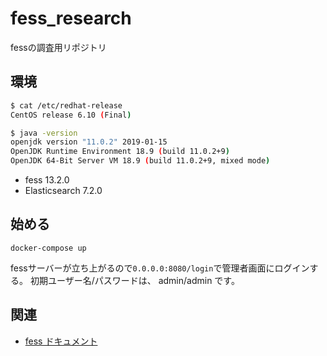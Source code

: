 # fess_research

fessの調査用リポジトリ

## 環境

```bash
$ cat /etc/redhat-release
CentOS release 6.10 (Final)

$ java -version
openjdk version "11.0.2" 2019-01-15
OpenJDK Runtime Environment 18.9 (build 11.0.2+9)
OpenJDK 64-Bit Server VM 18.9 (build 11.0.2+9, mixed mode)
```

- fess 13.2.0
- Elasticsearch 7.2.0

## 始める

```command
docker-compose up
```

fessサーバーが立ち上がるので`0.0.0.0:8080/login`で管理者画面にログインする。
初期ユーザー名/パスワードは、 admin/admin です。

## 関連

- [fess ドキュメント](https://fess.codelibs.org/ja/documentation.html)
